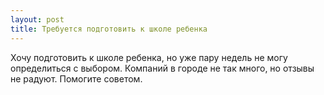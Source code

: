 ```yaml
---
layout: post 
title: Требуется подготовить к школе ребенка 
--- 
```

Хочу подготовить к школе ребенка, но уже пару недель не могу определиться с выбором. Компаний в городе не так много, но отзывы не радуют. Помогите советом.